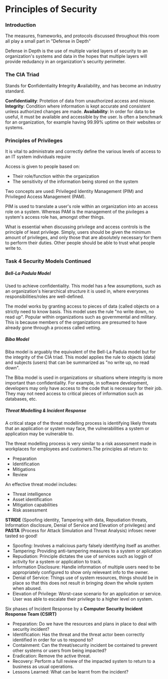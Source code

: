 # Principles of Security
### Introduction
The measures, frameworks, and protocols discussed throughout this room all play a small part in "Defense in Depth"

Defense in Depth is the use of multiple varied layers of security to an organization's systems and data in the hopes that multiple layers will provide redudancy in an organization's security perimeter.

### The CIA Triad
Stands for **C**onfidentiality **I**ntegrity **A**vailability, and has become an industry standard.

**Confidentiality**: Protetion of data from unauthorized access and misuse.
**Integrity**: Condition where information is kept accurate and consistent unless authorized changes are made.
**Availability**: In order for data to be useful, it must be available and accessible by the user. Is often a benchmark for an organization, for example having 99.99% uptime on their websites or systems.

### Principles of Privileges
It is vital to administrate and correctly define the various levels of access to an IT system individuals require

Access is given to people based on:
- Their role/function within the organization
- The sensitivity of the information being stored on the system

Two concepts are used: Privileged Identity Management (PIM) and Privileged Access Management (PAM).

PIM is used to translate a user's role within an organization into an access role on a system. Whereas PAM is the management of the pivileges a system's access role has, amongst other things.

What is essential when discussing privilege and access controls is the principle of least privilege. Simply, users should be given the minimum amount of privileges, and only those that are absolutely necessary for them to perform their duties. Other people should be able to trust what people write to.

### Task 4 Security Models Continued
##### Bell-La Padula Model
Used to achieve confidentiality. This model has a few assumptions, such as an organization's hierarchical structure it is used in, where everyones responsibilities/roles are well-defined.

The model works by granting access to pieces of data (called objects on a strictly need to know basis. This model uses the rule "no write down, no read up".  Popular within organizations such as governmental and military. This is because members of the organizations are presumed to have already gone through a process called vetting.

##### Biba Model
Biba model is arguably the equivalent of the Bell-La Padula model but for the integrity of the CIA triad. This model applies the rule to objects (data) and subjects (users) that can be summarized as "no write up, no read down".

The Biba model is used in organizations or situations where integrity is more important than confidentiality. For example, in software development, developers may only have access to the code that is necessary for their job. They may not need access to critical pieces of information such as databases, etc.

##### Threat Modelling & Incident Response
A critical stage of the threat modelling process is identifying likely threats that an application or system may face, the vulnerabilities a system or application may be vulnerable to.

The threat modelling process is very similar to a risk assessment made in workplaces for employees and customers.The principles all return to:
- Preparation
- Identification
- Mitigations
- Review

An effective threat model includes:
- Threat intelligence
- Asset identification
- Mitigation capabilities
- Risk assessment

**STRIDE** (Spoofing identity, Tampering with data, Repudiation threats, Information disclosure, Denial of Service and Elevation of privileges) and **PASTA** (Process for Attack Simulation and Threat Analysis) infosec never tasted so good!

- Spoofing: Involves a malicious party falsely identifying itself as another.
- Tampering: Providing anti-tampering measures to a system or aplication
- Repudiation: Principle dictates the use of services such as loggin of activity for a system or application to track.
- Information Disclosure: Handle information of multiple users need to be appropriately configured to show only releveant info to the owner.
- Denial of Service: Things use of system resources, things should be in place so that this does not result in bringing down the whole system when abused.
- Elevation of Privilege: Worst-case scenario for an application or service. User was able to escalate their privilege to a higher level on system.

 Six phases of Incident Response by a **Computer Security Incident Response Team (CSIRT)**
 - Preparation: Do we have the resources and plans in place to deal with security incident?
 - Identification: Has the threat and the threat actor been correctly identified in order for us to respond to?
 - Containment: Can the threat/security incident be contained to prevent other systems or users from being impacted?
- Eradication: Remove the active threat.
- Recovery: Perform a full review of the impacted system to return to a business as usual operations.
- Lessons Learned: What can be learnt from the incident?

